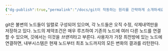 ```yaml
---
{"dg-publish":true,"permalink":"/docs/git이 작동하는 원리를 간략하게 소개하세요/","title":"git이 작동하는 원리를 간략하게 소개하세요"}
---
```


git은 불변의 노드들이 일렬로 구성되어 있으며, 각 노드들은 오직 수정, 삭제내역만을 저장하고 있다. 노드의 제약조건은 매우 루즈하여 기존의 노드에 여러 다른 노드를 연결할 수 있으며, 깃에서는 이것을 *브랜치*라고 부른다. 사용자가 가장 최전방에 있는 노드에 연결하면, 내부시스템은 현재 노드부터 최초 노드까지의 모든 변화의 결과를 리턴한다.
